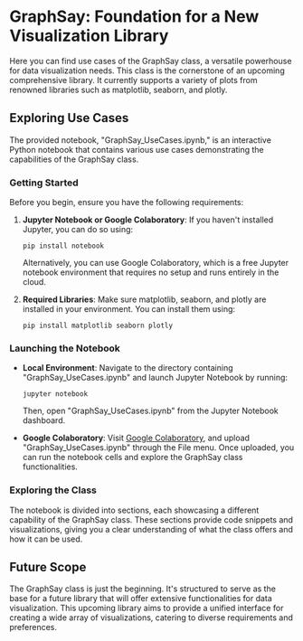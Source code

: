 
# GraphSay: Foundation for a New Visualization Library

Here you can find use cases of the GraphSay class, a versatile powerhouse for data visualization needs. This class is the cornerstone of an upcoming comprehensive library. It currently supports a variety of plots from renowned libraries such as matplotlib, seaborn, and plotly.

## Exploring Use Cases

The provided notebook, "GraphSay_UseCases.ipynb," is an interactive Python notebook that contains various use cases demonstrating the capabilities of the GraphSay class. 

### Getting Started

Before you begin, ensure you have the following requirements:

1. **Jupyter Notebook or Google Colaboratory**: If you haven't installed Jupyter, you can do so using:
   ```
   pip install notebook
   ```
   Alternatively, you can use Google Colaboratory, which is a free Jupyter notebook environment that requires no setup and runs entirely in the cloud.

2. **Required Libraries**: Make sure matplotlib, seaborn, and plotly are installed in your environment. You can install them using:
   ```
   pip install matplotlib seaborn plotly
   ```

### Launching the Notebook

- **Local Environment**:
  Navigate to the directory containing "GraphSay_UseCases.ipynb" and launch Jupyter Notebook by running:
  ```
  jupyter notebook
  ```
  Then, open "GraphSay_UseCases.ipynb" from the Jupyter Notebook dashboard.

- **Google Colaboratory**:
  Visit [Google Colaboratory](https://colab.research.google.com/), and upload "GraphSay_UseCases.ipynb" through the File menu. Once uploaded, you can run the notebook cells and explore the GraphSay class functionalities.

### Exploring the Class

The notebook is divided into sections, each showcasing a different capability of the GraphSay class. These sections provide code snippets and visualizations, giving you a clear understanding of what the class offers and how it can be used.

## Future Scope

The GraphSay class is just the beginning. It's structured to serve as the base for a future library that will offer extensive functionalities for data visualization. This upcoming library aims to provide a unified interface for creating a wide array of visualizations, catering to diverse requirements and preferences.
